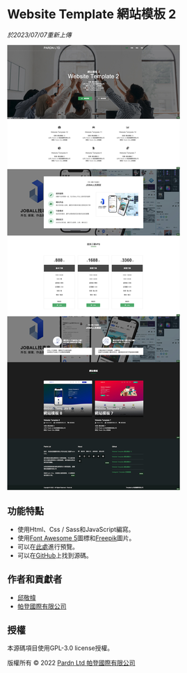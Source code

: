 # Website Template 網站模板 2

*於<time datetime="2023-07-07">2023/07/07</time>重新上傳*

![邱敬幃 - 帕登國際有限公司 - Website Template 網站模板 2](./image/preview.jpg)

## 功能特點

- 使用Html、Css / Sass和JavaScript編寫。
- 使用[Font Awesome 5](https://fontawesome.com/v5/search)圖標和[Freepik](https://www.freepik.com)圖片。
- 可以在[此處](https://pardnchiu.github.io/website-template-2/)進行預覽。
- 可以在[GitHub](https://github.com/pardnchiu/website-template-2)上找到源碼。

## 作者和貢獻者

- [邱敬幃](https://linkedin.com/in/pardnchiu)
- [帕登國際有限公司](https://linkedin.com/company/pardnltd)

## 授權

本源碼項目使用GPL-3.0 license授權。

版權所有 © 2022 [Pardn Ltd 帕登國際有限公司](https://www.linkedin.com/company/pardnltd)